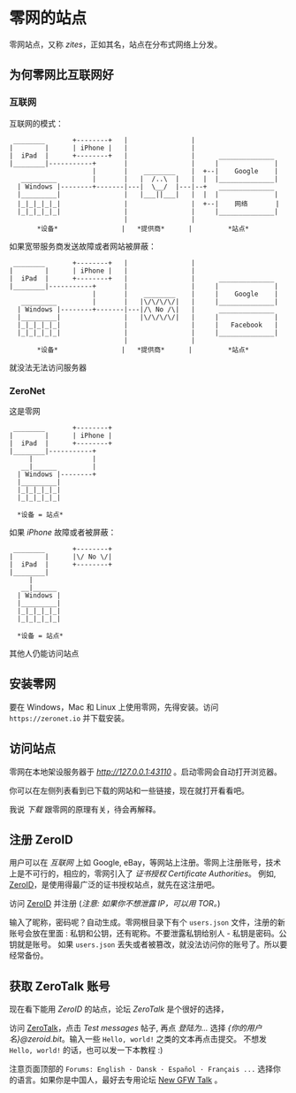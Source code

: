 # 零网的站点

零网站点，又称 _zites_，正如其名，站点在分布式网络上分发。

## 为何零网比互联网好

### 互联网

互联网的模式：

     ________       +--------+   |                |
    |        |      | iPhone |   |                |
    |  iPad  |      +--------+   |                |      ______________
    |________|-----------+       |                |     |              |
                         |       |    ________    |  +--|    Google    |
       _________         |       |   |  /..\  |   |  |  |______________|
      | Windows |--------+-------|---|  \__/  |---|--+   ______________
      |_________|                |   |___||___|   |  |  |              |
      |_|_|_|_|_|                |                |  +--|    网络       |
      |_|_|_|_|_|                |                |     |______________|
                                 |                |
           *设备*                |   *提供商*      |         *站点*

如果宽带服务商发送故障或者网站被屏蔽：

     ________       +--------+   |                |
    |        |      | iPhone |   |                |
    |  iPad  |      +--------+   |                |      ______________
    |________|-----------+       |                |     |              |
                         |       |    ________    |     |    Google    |
       _________         |       |   |\/\/\/\/|   |     |______________|
      | Windows |--------+-------|---|/\ No /\|   |      ______________
      |_________|                |   |\/\/\/\/|   |     |              |
      |_|_|_|_|_|                |                |     |   Facebook   |
      |_|_|_|_|_|                |                |     |______________|
                                 |                |
           *设备*                |   *提供商*      |         *站点*

就没法无法访问服务器

### ZeroNet

这是零网

     ________       +--------+
    |        |      | iPhone |
    |  iPad  |      +--------+
    |________|-----------+
         |               |
       __|______         |
      | Windows |--------+
      |_________|
      |_|_|_|_|_|
      |_|_|_|_|_|

      *设备 = 站点*

如果 _iPhone_ 故障或者被屏蔽：

     ________       +--------+
    |        |      |\/ No \/|
    |  iPad  |      +--------+
    |________|
         |
       __|______
      | Windows |
      |_________|
      |_|_|_|_|_|
      |_|_|_|_|_|

      *设备 = 站点*

其他人仍能访问站点

## 安装零网

要在 Windows，Mac 和 Linux 上使用零网，先得安装。访问 `https://zeronet.io` 并下载安装。

## 访问站点

零网在本地架设服务器于 _http://127.0.0.1:43110_ 。启动零网会自动打开浏览器。

你可以在左侧列表看到已下载的网站和一些链接，现在就打开看看吧。

我说 _下载_ 跟零网的原理有关，待会再解释。

## 注册 ZeroID

用户可以在 _互联网_ 上如 Google, eBay，等网站上注册。零网上注册账号，技术上是不可行的，相应的，零网引入了 _证书授权 Certificate Authorities_。 例如, [ZeroID](http://127.0.0.1:43110/1iD5ZQJMNXu43w1qLB8sfdHVKppVMduGz/)，是使用得最广泛的证书授权站点，就先在这注册吧。

访问 [ZeroID](http://127.0.0.1:43110/1iD5ZQJMNXu43w1qLB8sfdHVKppVMduGz/) 并注册 (_注意: 如果你不想泄露 IP，可以用 TOR。_)

输入了昵称，密码呢？自动生成。零网根目录下有个 `users.json` 文件，注册的新账号会放在里面 : 私钥和公钥，还有昵称。不要泄露私钥给别人 - 私钥是密码。公钥就是账号。 如果 `users.json` 丢失或者被篡改，就没法访问你的账号了。所以要经常备份。

## 获取 ZeroTalk 账号

现在看下能用 _ZeroID_ 的站点，论坛 _ZeroTalk_ 是个很好的选择，

访问 [ZeroTalk](http://127.0.0.1:43110/1TaLkFrMwvbNsooF4ioKAY9EuxTBTjipT/)，点击 _Test messages_ 帖子, 再点 _登陆为..._ 选择 _{你的用户名}@zeroid.bit_。输入一些 `Hello, world!` 之类的文本再点击提交。 不想发 `Hello, world!` 的话，也可以发一下本教程 :)

注意页面顶部的 `Forums: English · Dansk · Español · Français ...` 选择你的语言。如果你是中国人，最好去专用论坛 [New GFW Talk](http://127.0.0.1:43110/19BPUZYAdCMxExKHoVSG3cG95wfUfFTEC9/) 。
